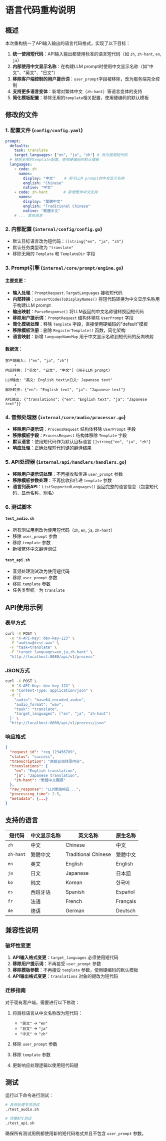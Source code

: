 # 语言代码重构说明

## 概述

本次重构统一了API输入输出的语言代码格式，实现了以下目标：

1. **统一使用短代码**：API输入输出都使用标准的语言短代码（如 `zh`, `zh-hant`, `en`, `ja`）
2. **内部使用中文显示名称**：在构建LLM prompt时使用中文显示名称（如"中文"、"英文"、"日文"）
3. **移除客户端控制的用户提示词**：`user_prompt`字段被移除，改为服务端完全控制
4. **支持更多语言变体**：新增对繁体中文（`zh-hant`）等语言变体的支持
5. **简化模板配置**：移除无用的`template`相关配置，使用硬编码的默认模板

## 修改的文件

### 1. 配置文件 (`config/config.yaml`)

```yaml
prompt:
  defaults:
    task: translate
    target_languages: ["en", "ja", "zh"] # 改为使用短代码
  # 移除无用的template配置，使用硬编码的默认模板
  languages:
    - code: zh
      names:
        display: "中文"    # 用于LLM prompt的中文显示名称
        english: "Chinese"
        native: "中文"
    - code: zh-hant       # 新增繁体中文支持
      names:
        display: "繁體中文"
        english: "Traditional Chinese"
        native: "繁體中文"
    # ... 其他语言
```

### 2. 内部配置 (`internal/config/config.go`)

- 默认目标语言改为短代码：`[]string{"en", "ja", "zh"}`
- 默认任务类型改为 `"translate"`
- 移除无用的 `Template` 和 `TemplateDir` 字段

### 3. Prompt引擎 (`internal/core/prompt/engine.go`)

#### 主要变更：

- **输入处理**：`PromptRequest.TargetLanguages` 接收短代码
- **内部转换**：`convertCodesToDisplayNames()` 将短代码转换为中文显示名称用于构建LLM prompt
- **输出映射**：`ParseResponse()` 将LLM返回的中文名称键转换回短代码
- **移除用户提示词**：`PromptRequest` 结构体移除 `UserPrompt` 字段
- **简化模板处理**：移除 `Template` 字段，直接使用硬编码的"default"模板
- **移除模板注册**：删除 `RegisterTemplate()` 函数，简化架构
- **语言映射**：新增 `languageNameMap` 用于中文显示名称到短代码的反向映射

#### 数据流：

```
客户端输入: ["en", "ja", "zh"]
    ↓
内部转换: ["英文", "日文", "中文"] (用于LLM prompt)
    ↓
LLM输出: "英文: English text\n日文: Japanese text"
    ↓
解析转换: {"en": "English text", "ja": "Japanese text"}
    ↓
API输出: {"translations": {"en": "English text", "ja": "Japanese text"}}
```

### 4. 音频处理器 (`internal/core/audio/processor.go`)

- **移除用户提示词**：`ProcessRequest` 结构体移除 `UserPrompt` 字段
- **移除模板字段**：`ProcessRequest` 结构体移除 `Template` 字段
- **默认语言**：使用短代码作为默认目标语言 `[]string{"en", "ja", "zh"}`
- **响应处理**：正确处理短代码键的翻译结果

### 5. API处理器 (`internal/api/handlers/handlers.go`)

- **移除用户提示词处理**：不再接收和传递 `user_prompt` 参数
- **移除模板参数处理**：不再接收和传递 `template` 参数
- **语言列表API**：`ListSupportedLanguages()` 返回完整的语言信息（包含短代码、显示名称、别名）

### 6. 测试脚本

#### `test_audio.sh`
- 所有测试用例改为使用短代码（`zh`, `en`, `ja`, `zh-hant`）
- 移除 `user_prompt` 参数
- 移除 `template` 参数
- 新增繁体中文翻译测试

#### `test_api.sh`
- 音频处理测试改为使用短代码
- 移除 `user_prompt` 参数
- 移除 `template` 参数
- 任务类型统一为 `translate`

## API使用示例

### 表单方式

```bash
curl -X POST \
  -H "X-API-Key: dev-key-123" \
  -F "audio=@test.wav" \
  -F "task=translate" \
  -F "target_languages=en,ja,zh-hant" \
  "http://localhost:8080/api/v1/process"
```

### JSON方式

```bash
curl -X POST \
  -H "X-API-Key: dev-key-123" \
  -H "Content-Type: application/json" \
  -d '{
    "audio": "base64_encoded_audio",
    "audio_format": "wav",
    "task": "translate",
    "target_languages": ["en", "ja", "zh-hant"]
  }' \
  "http://localhost:8080/api/v1/process/json"
```

### 响应格式

```json
{
  "request_id": "req_123456789",
  "status": "success",
  "transcription": "原始音频转录内容",
  "translations": {
    "en": "English translation",
    "ja": "Japanese translation",
    "zh-hant": "繁體中文翻譯"
  },
  "raw_response": "LLM原始响应...",
  "processing_time": 2.5,
  "metadata": {...}
}
```

## 支持的语言

| 短代码 | 中文显示名称 | 英文名称 | 原生名称 |
|--------|-------------|---------|---------|
| `zh` | 中文 | Chinese | 中文 |
| `zh-hant` | 繁體中文 | Traditional Chinese | 繁體中文 |
| `en` | 英文 | English | English |
| `ja` | 日文 | Japanese | 日本語 |
| `ko` | 韩文 | Korean | 한국어 |
| `es` | 西班牙语 | Spanish | Español |
| `fr` | 法语 | French | Français |
| `de` | 德语 | German | Deutsch |

## 兼容性说明

### 破坏性变更

1. **API输入格式变更**：`target_languages` 必须使用短代码
2. **移除用户提示词**：不再接受 `user_prompt` 参数
3. **移除模板参数**：不再接受 `template` 参数，使用硬编码的默认模板
4. **API输出格式变更**：`translations` 对象的键改为短代码

### 迁移指南

对于现有客户端，需要进行以下修改：

1. 将目标语言从中文名称改为短代码：
   - `"英文"` → `"en"`
   - `"日文"` → `"ja"`
   - `"中文"` → `"zh"`

2. 移除 `user_prompt` 参数

3. 移除 `template` 参数

4. 更新响应处理逻辑以使用短代码键

## 测试

运行以下命令进行测试：

```bash
# 音频处理专项测试
./test_audio.sh

# 完整API测试
./test_api.sh
```

确保所有测试用例都使用新的短代码格式并且不包含 `user_prompt` 参数。 